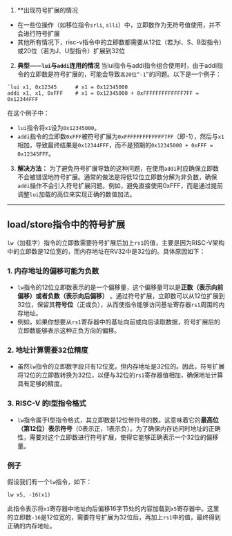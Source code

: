 
1. **出现符号扩展的情况 
- 在一些位操作（如移位指令`srli`, `slli`）中，立即数作为无符号值使用，并不会进行符号扩展
- 其他所有情况下，risc-v指令中的立即数都需要从12位（若为I、S、B型指令）或20位（若为J、U型指令）扩展到32位

2. **典型——`lui`与`addi`连用的情况**
当lui指令与addi指令组合使用时，由于addi指令的立即数是符号扩展的，可能会导致`高20位“-1”`的问题。以下是一个例子：

```assembly
`lui x1, 0x12345      # x1 = 0x12345000 
addi x1, x1, 0xFFF    # x1 = 0x12345000 + 0xFFFFFFFFFFFFF7FF = 0x12344FFF
```

在这个例子中：

- `lui`指令将`x1`设为`0x12345000`。
- `addi`指令的立即数`0xFFF`被符号扩展为`0xFFFFFFFFFFFFF7FF`（即-1），然后与`x1`相加，导致最终结果是`0x12344FFF`，而不是预期的`0x12345000 + 0xFFF = 0x12345FFF`。

3. **解决方法：**
为了避免符号扩展导致的这种问题，在使用`addi`时应确保立即数不会被错误地符号扩展。通常的做法是将低12位立即数分解为非负数，确保`addi`操作不会引入符号扩展问题。例如，避免直接使用0xFFF，而是通过提前调整`lui`加载的高位来实现正确的数值加法。

---
## load/store指令中的符号扩展

`lw`（加载字）指令的立即数需要符号扩展后加上`rs1`的值，主要是因为RISC-V架构中的立即数是12位宽的，而内存地址在RV32中是32位的。具体原因如下：
### 1. **内存地址的偏移可能为负数**

- `lw`指令的12位立即数表示的是一个偏移量，这个偏移量可以是**正数（表示向前偏移）或者负数（表示向后偏移）** 。通过符号扩展，立即数可以从12位扩展到32位，保留其**符号位**（正或负），从而使指令能够访问基址寄存器`rs1`周围的内存地址。
- 例如，如果你想要从`rs1`寄存器中的基址向前或向后读取数据，符号扩展后的立即数能够表示这种正负方向的偏移。

### 2. **地址计算需要32位精度**

- 虽然`lw`指令的立即数字段只有12位宽，但内存地址是32位的。因此，符号扩展将12位的立即数转换为32位，以便与32位的`rs1`寄存器值相加，确保地址计算具有足够的精度。

### 3. **RISC-V 的I型指令格式**

- `lw`指令属于I型指令格式，其立即数是12位带符号的数。这意味着它的**最高位（第12位）表示符号**（0表示正，1表示负）。为了确保内存访问时地址的正确性，需要对这个立即数进行符号扩展，使得它能够正确表示一个32位的偏移量。

### 例子

假设我们有一个`lw`指令，如下：

`lw x5, -16(x1)`

此指令表示将`x1`寄存器中地址向后偏移16字节处的内容加载到`x5`寄存器中。这里的立即数`-16`是12位宽的，需要符号扩展为32位后，再加上`rs1`中的值，最终得到正确的内存地址。


 